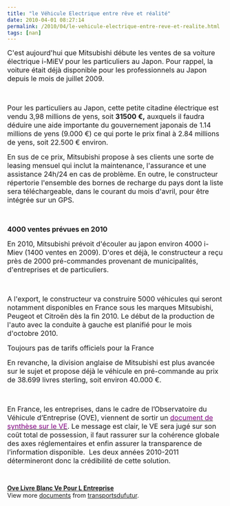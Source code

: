 ```yaml
---
title: "le Véhicule Electrique entre rêve et réalité"
date: 2010-04-01 08:27:14
permalink: /2010/04/le-vehicule-electrique-entre-reve-et-realite.html
tags: [nan]
---
```


<p class="MsoNormal"><span><font size="3">C'est aujourd'hui que Mitsubishi débute les ventes de sa voiture électrique i-MiEV pour les particuliers au Japon. Pour rappel, la voiture était déjà disponible pour les professionnels au Japon depuis le mois de juillet 2009.</font></span></p> <p class="MsoNormal"><span><font size="3"> </font></span></p> <p class="MsoNormal"><span><font size="3">Pour les particuliers au Japon, cette petite citadine électrique est vendu 3,98 millions de yens, soit <strong>31500 €,</strong> auxquels il faudra déduire une aide importante du gouvernement japonais de 1.14 millions de yens (9.000 €) ce qui porte le prix final à 2.84 millions de yens, soit 22.500 € environ.</font></span></p> <p class="MsoNormal"><span><font size="3">En sus de ce prix, Mitsubishi propose à ses clients une sorte de leasing mensuel qui inclut la maintenance, l'assurance et une assistance 24h/24 en cas de problème. </font></span><span><font size="3">En outre, le constructeur répertorie l'ensemble des bornes de recharge du pays dont la liste sera téléchargeable, dans le courant du mois d'avril, pour être intégrée sur un GPS.</font></span></p> <p class="MsoNormal"><span><font size="3"> </font></span></p> <p class="MsoNormal"><span><font size="3"><strong>4000 ventes prévues en 2010</strong></font></span></p> <p class="MsoNormal"><span><font size="3">En 2010, Mitsubishi prévoit d'écouler au japon environ 4000 i-Miev (1400 ventes en 2009). D'ores et déjà, le constructeur a reçu près de 2000 pré-commandes provenant de municipalités, d'entreprises et de particuliers.</font></span></p> <p class="MsoNormal"><span><font size="3">  </font></span></p>  <!--more-->  <p class="MsoNormal"><span><font size="3">A l'export, le constructeur va construire 5000 véhicules qui seront notamment disponibles en France sous les marques Mitsubishi, Peugeot et Citroën dès la fin 2010. Le début de la production de l'auto avec la conduite à gauche est planifié pour le mois d'octobre 2010.</font></span></p> <p class="MsoNormal"><span><font size="3">Toujours pas de tarifs officiels pour la France</font></span></p> <p class="MsoNormal"><span><font size="3">En revanche, la division anglaise de Mitsubishi est plus avancée sur le sujet et propose déjà le véhicule en pré-commande au prix de 38.699 livres sterling, soit environ 40.000 €. </font></span></p> <p class="MsoNormal"><span><font size="3"> </font></span></p> <p class="MsoNormal"><span><font size="3">En France, les entreprises, dans le cadre de l’Observatoire du Véhicule d’Entreprise (OVE), viennent de sortir un </font><a href="http://www.observatoire-vehicule-entreprise.com/fre/developpement-durable/actualite/livre-blanc-vehicule-electrique.html"><font color="#800080" size="3">document de synthèse sur le VE</font></a><font size="3">. Le message est clair, le VE sera jugé sur son coût total de possession, il faut rassurer sur la cohérence globale des axes réglementaires et enfin assurer la transparence de l’information disponible.  </font></span><span><font size="3">Les deux années 2010-2011 détermineront donc la crédibilité de cette solution.</font></span></p> <p class="MsoNormal"> </p> <div id="__ss_3603948"><strong><a href="http://www.slideshare.net/transportsdufutur/ove-livre-blanc-ve-pour-l-entreprise" title="Ove Livre Blanc Ve Pour L Entreprise">Ove Livre Blanc Ve Pour L Entreprise</a></strong>   <div>View more <a href="http://www.slideshare.net/">documents</a> from <a href="http://www.slideshare.net/transportsdufutur">transportsdufutur</a>.</div></div>
